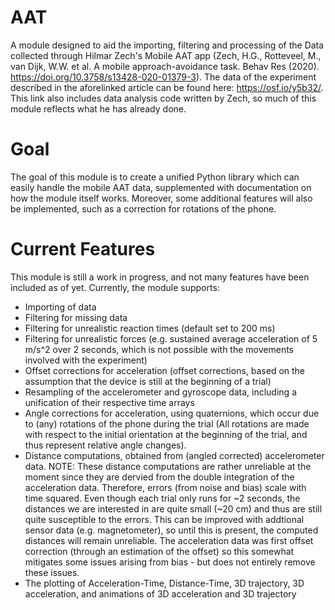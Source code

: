 # AAT

A module designed to aid the importing, filtering and processing of the Data collected through Hilmar Zech's Mobile AAT app (Zech, H.G., Rotteveel, M., van Dijk, W.W. et al. A mobile approach-avoidance task. Behav Res (2020). https://doi.org/10.3758/s13428-020-01379-3). The data of the experiment described in the aforelinked article can be found here: https://osf.io/y5b32/. This link also includes data analysis code written by Zech, so much of this module reflects what he has already done. 

# Goal
The goal of this module is to create a unified Python library which can easily handle the mobile AAT data, supplemented with documentation on how the module itself works. Moreover, some additional features will also be implemented, such as a correction for rotations of the phone. 

# Current Features
This module is still a work in progress, and not many features have been included as of yet. Currently, the module supports:
- Importing of data
- Filtering for missing data
- Filtering for unrealistic reaction times (default set to 200 ms)
- Filtering for unrealistic forces (e.g. sustained average acceleration of 5 m/s^2 over 2 seconds, which is not possible with the movements involved with the experiment)
- Offset corrections for acceleration (offset corrections, based on the assumption that the device is still at the beginning of a trial)
- Resampling of the accelerometer and gyroscope data, including a unification of their respective time arrays
- Angle corrections for acceleration, using quaternions, which occur due to (any) rotations of the phone during the trial (All rotations are made with respect to the initial orientation at the beginning of the trial, and thus represent relative angle changes). 
- Distance computations, obtained from (angled corrected) accelerometer data. NOTE: These distance computations are rather unreliable at the moment since they are dervied from the double integration of the acceleration data. Therefore, errors (from noise and bias) scale with time squared. Even though each trial only runs for ~2 seconds, the distances we are interested in are quite small (~20 cm) and thus are still quite susceptible to the errors. This can be improved with addtional sensor data (e.g. magnetometer), so until this is present, the computed distances will remain unreliable. The acceleration data was first offset correction (through an estimation of the offset) so this somewhat mitigates some issues arising from bias - but does not entirely remove these issues. 
- The plotting of Acceleration-Time, Distance-Time, 3D trajectory, 3D acceleration, and animations of 3D acceleration and 3D trajectory
